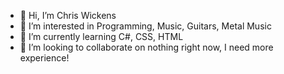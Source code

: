 - 👋 Hi, I’m Chris Wickens
- 👀 I’m interested in Programming, Music, Guitars, Metal Music
- 🌱 I’m currently learning C#, CSS, HTML
- 💞️ I’m looking to collaborate on nothing right now, I need more experience!

<!---
chriswickens/chriswickens is a ✨ special ✨ repository because its `README.md` (this file) appears on your GitHub profile.
You can click the Preview link to take a look at your changes.
--->

